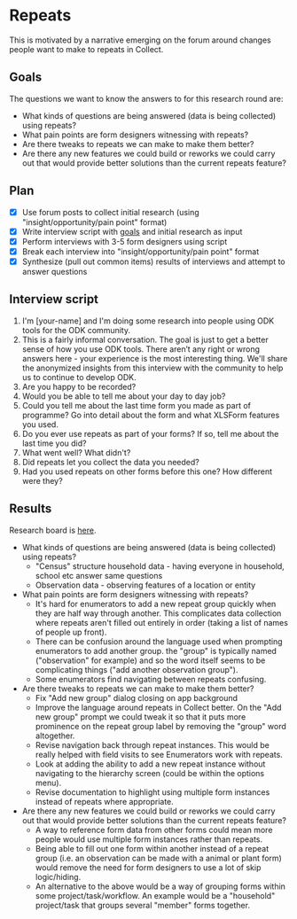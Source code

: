 # Repeats

This is motivated by a narrative emerging on the forum around changes people want to make to repeats in Collect.

## Goals

The questions we want to know the answers to for this research round are:

* What kinds of questions are being answered (data is being collected) using repeats?
* What pain points are form designers witnessing with repeats?
* Are there tweaks to repeats we can make to make them better?
* Are there any new features we could build or reworks we could carry out that would provide better solutions than the current repeats feature?

## Plan

- [x] Use forum posts to collect initial research (using "insight/opportunity/pain point" format)
- [x] Write interview script with [goals](#goals) and initial research as input
- [x] Perform interviews with 3-5 form designers using script
- [x] Break each interview into "insight/opportunity/pain point" format
- [x] Synthesize (pull out common items) results of interviews and attempt to answer questions

## Interview script

1. I'm [your-name] and I'm doing some research into people using ODK tools for the ODK community.
1. This is a fairly informal conversation. The goal is just to get a better sense of how you use ODK tools. There aren’t any right or wrong answers here - your experience is the most interesting thing. We'll share the anonymized insights from this interview with the community to help us to continue to develop ODK.
1. Are you happy to be recorded?
1. Would you be able to tell me about your day to day job?
1. Could you tell me about the last time form you made as part of programme? Go into detail about the form and what XLSForm features you used.
1. Do you ever use repeats as part of your forms? If so, tell me about the last time you did?
1. What went well? What didn't?
1. Did repeats let you collect the data you needed?
1. Had you used repeats on other forms before this one? How different were they?

## Results

Research board is [here](https://miro.com/app/board/o9J_kw4mjM8=/).

* What kinds of questions are being answered (data is being collected) using repeats?
  * "Census" structure household data - having everyone in household, school etc answer same questions
  * Observation data - observing features of a location or entity
* What pain points are form designers witnessing with repeats?
  * It's hard for enumerators to add a new repeat group quickly when they are half way through another. This complicates data collection where repeats aren't filled out entirely in order (taking a list of names of people up front).
  * There can be confusion around the language used when prompting enumerators to add another group. the "group" is typically named ("observation" for example) and so the word itself seems to be complicating things ("add another observation group").
  * Some enumerators find navigating between repeats confusing.
* Are there tweaks to repeats we can make to make them better?
  * Fix "Add new group" dialog closing on app background
  * Improve the language around repeats in Collect better. On the "Add new group" prompt we could tweak it so that it puts more prominence on the repeat group label by removing the "group" word altogether. 
  * Revise navigation back through repeat instances. This would be really helped with field visits to see Enumerators work with repeats.
  * Look at adding the ability to add a new repeat instance without navigating to the hierarchy screen (could be within the options menu).
  * Revise documentation to highlight using multiple form instances instead of repeats where appropriate.
* Are there any new features we could build or reworks we could carry out that would provide better solutions than the current repeats feature?
  * A way to reference form data from other forms could mean more people would use multiple form instances rather than repeats.
  * Being able to fill out one form within another instead of a repeat group (i.e. an observation can be made with a animal or plant form) would remove the need for form designers to use a lot of skip logic/hiding.
  * An alternative to the above would be a way of grouping forms within some project/task/workflow. An example would be a "household" project/task that groups several "member" forms together.
